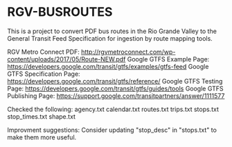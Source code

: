 # RGV-BUSROUTES

This is a project to convert PDF bus routes in the Rio Grande Valley to the General Transit Feed Specification for ingestion by route mapping tools. 

RGV Metro Connect PDF: http://rgvmetroconnect.com/wp-content/uploads/2017/05/Route-NEW.pdf
Google GTFS Example Page: https://developers.google.com/transit/gtfs/examples/gtfs-feed
Google GTFS Specification Page: https://developers.google.com/transit/gtfs/reference/
Google GTFS Testing Page: https://developers.google.com/transit/gtfs/guides/tools
Google GTFS Publishing Page: https://support.google.com/transitpartners/answer/1111577

Checked the following:
agency.txt
calendar.txt
routes.txt
trips.txt
stops.txt
stop_times.txt
shape.txt

Improvment suggestions:
Consider updating "stop_desc" in "stops.txt" to make them more useful.